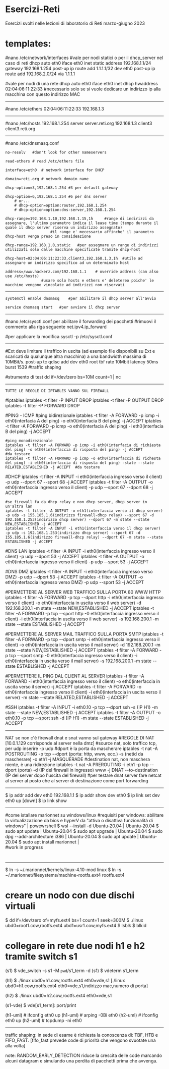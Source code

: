 # Esercizi-Reti
Esercizi svolti nelle lezioni di laboratorio di Reti marzo-giugno 2023

# templates:

#nano /etc/network/interfaces
#vale per nodi statici o per il dhcp_server nel caso di reti dhcp
	auto eth0
	iface eth0 inet static
    address 192.168.1.1/24
	  gateway 192.168.1.254	
	  post-up ip route add 1.1.1.1/32 dev eth0
	  post-up ip route add 192.168.2.0/24 via 1.1.1.1
	
		


#vale per nodi di una rete dhcp
	auto eth0
	iface eth0 inet dhcp
		hwaddress 02:04:06:11:22:33	#necessario solo se si vuole dedicare un indirizzo ip alla macchina con questo indirizzo MAC

------------------------------------------------------------------

#nano /etc/ethers
	02:04:06:11:22:33 192.168.1.3

------------------------------------------------------------------

#nano /etc/hosts
	192.168.1.254 server server.reti.org
	192.168.1.3 client3 client3.reti.org
	
------------------------------------------------------------------

#nano /etc/dnsmasq.conf

	no-resolv	#don't look for other nameservers
	
	read-ethers	# read /etc/ethers file
	
	interface=eth0	# network interface for DHCP
	
	domain=reti.org	# network domain name
	
	dhcp-option=3,192.168.1.254	#3 per default gateway

	dhcp-option=6,192.168.1.254	#6 per dns server
		# or...
		# dhcp-option=option:router,192.168.1.254
		# dhcp-option=option:dns-server,192.168.1.254
	
	dhcp-range=192.168.1.10,192.168.1.15,1h		#range di indirizzi da assegnare, l'ultimo parametro indica il lease time (tempo durante il quale il dhcp server riserva un indirizzo assegnato)
						#il range e' mecessario affinche' il parametro dhcp-host venga preso in consideazione
	
	dhcp-range=192.168.1.0,static	#per assegnare un range di indirizzi utilizzati solo dalle macchine specificate tramite dhcp-host
	
	dhcp-host=02:04:06:11:22:33,client3,192.168.1.3,1h	#utile ad assegnare un indirizzo specifico ad un determinato host
	
	address=/www.hackerz.com/192.168.1.1	# override address (can also use /etc/hosts)
					#usare solo hosts e ethers e' deletereo poiche' le macchine vengono vincolate ad indirizzi non riservati
					
------------------------------------------------------------------		
					
	systemctl enable dnsmasq	#per abilitare il dhcp server all'avvio

	service dnsmasq start	#per avviare il dhcp server

------------------------------------------------------------------
	
#nano /etc/sysctl.conf	per abilitare il forwarding dei pacchetti
#rimuovi il commento alla riga seguente
	net.ipv4.ip_forward
	
#per applicare la modifica
	sysctl -p /etc/sysctl.conf	
	
------------------------------------------------------------------

#Ext deve limitare il traffico in uscita (ad esempio file disponibili su Ext e scaricati da qualunque altra macchina) a una bandwidth massima di 10MBit/s.
	post-up tc qdisc add dev eth0 root tbf rate 10Mbit latency 50ms burst 1539		#traffic shaping

#strumento di test
	dd if=/dev/zero bs=10M count=1 | nc <netcat server> <netcat port>
	
------------------------------------------------------------------

	TUTTE LE REGOLE DI IPTABLES VANNO SUL FIREWALL
#iptables
	iptables -t filter -P INPUT DROP
	iptables -t filter -P OUTPUT DROP
	iptables -t filter -P FORWARD DROP
	
#PING - ICMP
	#ping bidirezionale
	iptables -t filter -A FORWARD -p icmp -i eth0(interfacia A del ping) -o eth0(interfacia B del ping) -j ACCEPT
	iptables -t filter -A FORWARD -p icmp -o eth0(interfacia A del ping) -i eth0(interfacia B del ping) -j ACCEPT
	
	#ping monodirezionale
	iptables -t filter -A FORWARD -p icmp -i eth0(interfacia di richiesta del ping) -o eth0(interfaccia di risposta del ping) -j ACCEPT					#da testare
	iptables -t filter -A FORWARD -p icmp -o eth0(interfaccia di richesta del ping) -i eth0(interfaccia di risposta del ping) -state --state RELATED,ESTABLISHED -j ACCEPT	#da testare

#DHCP
	iptables -t filter -A INPUT -i eth0(interfaccia ingresso verso il client) -p udp --dport 67 --sport 68 -j ACCEPT
	iptables -t filter -A OUTPUT -o eth0(interfaccia ingresso verso il client) -p udp --sport 67 --dport 68 -j ACCEPT
	
	#se firewall fa da dhcp relay e non dhcp server, dhcp server in un'altra lan
	iptables -t filter -A OUTPUT -o eth1(interfaccia verso il dhcp server) -p udp -s 155.185.1.6(indirizzo firewall-dhcp relay) --sport 67 -d 192.168.1.253(indirizzo dhcp server) --dport 67 -m state --state NEW,ESTABLISHED -j ACCEPT
	iptables -t filter -A INPUT -i eth1(interfaccia verso il dhcp server) -p udp -s 192.168.1.253(indirizzo dhcp server) --sport 67 -d 155.185.1.6(indirizzo firewall-dhcp relay) --dport 67 -m state --state ESTABLISHED -j ACCEPT

#DNS LAN
	iptables -t filter -A INPUT -i eth0(interfaccia ingresso verso il client) -p udp --dport 53 -j ACCEPT
	iptables -t filter -A OUTPUT -o eth0(interfaccia ingresso verso il client) -p udp --sport 53 -j ACCEPT

#DNS DMZ
	iptables -t filter -A INPUT -i eth0(interfaccia ingresso verso DMZ) -p udp --dport 53 -j ACCEPT
	iptables -t filter -A OUTPUT -o eth0(interfaccia ingresso verso DMZ) -p udp --sport 53 -j ACCEPT

#PERMETTERE AL SERVER WEB TRAFFICO SULLA PORTA 80 WWW HTTP
	iptables -t filter -A FORWARD -p tcp --dport http -i eth0(interfaccia ingresso verso il client) -o eth0(interfaccia in uscita verso il web server) -d 192.168.200.1 -m state --state NEW,ESTABLISHED -j ACCEPT
	iptables -t filter -A FORWARD -p tcp --sport http -0 eth0(interfaccia ingresso verso il client) -i eth0(interfaccia in uscita verso il web server) -s 192.168.200.1 -m state --state ESTABLISHED -j ACCEPT

#PERMETTERE AL SERVER MAIL TRAFFICO SULLA PORTA SMTP
	iptables -t filter -A FORWARD -p tcp --dport smtp -i eth0(interfaccia ingresso verso il client) -o eth0(interfaccia in uscita verso il mail server) -d 192.168.200.1 -m state --state NEW,ESTABLISHED -j ACCEPT
	iptables -t filter -A FORWARD -p tcp --sport smtp -0 eth0(interfaccia ingresso verso il client) -i eth0(interfaccia in uscita verso il mail server) -s 192.168.200.1 -m state --state ESTABLISHED -j ACCEPT

#PERMETTERE IL PING DAL CLIENT AL SERVER
	iptables -t filter -A FORWARD -i eth0(interfaccia ingresso verso il client) -o eth0(interfaccia in uscita verso il server) -j ACCEPT
	iptables -t filter -A FORWARD -o eth0(interfaccia ingresso verso il client) -i eth0(interfaccia in uscita verso il server) -m state --state RELATED,ESTABLISHED -j ACCEPT

#SSH
	iptables -t filter -A INPUT -i eth0.10 -p tcp --dport ssh -s {IP H1} -m state --state NEW,ESTABLISHED -j ACCEPT
	iptables -t filter -A OUTPUT -o eth0.10 -p tcp --sport ssh -d {IP H1} -m state --state ESTABLISHED -j ACCEPT

------------------------------------------------------------------
NAT
se non c'è firewall dnat e snat vanno sul gateway
#REGOLE DI NAT [10.0.1.129 corrisponde al server nella dmz]
	#source nat, solo traffico tcp, per udp inserire -p udp
	#dport è la porta da mascherare
	iptables -t nat -A POSTROUTING -p tcp --dport (porta: http, www, ecc.) -s (netid da mascherare) -o eth1 -j MASQUERADE
	#destination nat, non maschera niente, è una ridirezione
	iptables -t nat -A PREROUTING -i eth1 -p tcp --dport (porta) -d (IP del firewall in ingresso) www -j DNAT --to-destination (IP del server dopo l'uscita del firewall)
	#per testare dnat server fare netcat al server al posto che al server di destinazione come port forwarding

------------------------------------------------------------------
	
$ ip addr add dev eth0 192.168.1.1
$ ip addr show dev eth0
$ ip link set dev eth0 up [down]
$ ip link show

------------------------------------------------------------------

#come istallare marionnet su windows/linux
#requisiti per windows: abilitare la virtualizzazione da bios e hyperV da "attiva o disattiva funzionalità di windows"
|	powewrshell $ wsl --install -d Ubuntu-20.04
|	Ubuntu-20.04 $ sudo apt update
|	Ubuntu-20.04 $ sudo apt upgrade
|	Ubuntu-20.04 $ sudo dpg --add-architecture i386
|	Ubuntu-20.04 $ sudo apt update
|	Ubuntu-20.04 $ sudo apt install marionnet
|	
#work in progress
#

------------------------------------------------------------------

$ ln -s ~/.marionnet/kernels/linux-4.10-mod linux
$ ln -s ~/.marionnet/filesystems/machine-rootfs.ext4 rootfs.ext4

# creare un nodo con due dischi virtuali
$ dd if=/dev/zero of=myfs.ext4 bs=1 count=1 seek=300M
$ ./linux ubd0=root1.cow,rootfs.ext4 ubd1=usr1.cow,myfs.ext4
$ lsblk
$ blkid

# collegare in rete due nodi h1 e h2 tramite switch s1
(s1) $ vde_switch -s s1 -M `pwd`/s1_term -d
(s1) $ vdeterm s1_term

(h1) $ ./linux ubd0=h1.cow,rootfs.ext4 eth0=vde,s1		[./linux ubd0=h1.cow,rootfs.ext4 eth0=vde,s1,indirizzo mac,numero di porta]

(h2) $ ./linux ubd0=h2.cow,rootfs.ext4 eth0=vde,s1
	
(s1-vde) $ vde[s1_term]: port/print

(h1-uml) # ifconfig eth0 up
(h1-uml) # arping -0Bi eth0
(h2-uml) # ifconfig eth0 up
(h2-uml) # tcpdump -ni eth0

------------------------------------------------------------------

traffic shaping:
in sede di esame è richiesta la conoscenza di: TBF, HTB e FIFO_FAST.
[fifo_fast prevede code di priorità che vengono svuotate una alla volta]

note: RANDOM_EARLY_DETECTION riduce la crescita delle code marcando alcuni datagram e simulando una perdita di pacchetti prima che avvenga.
